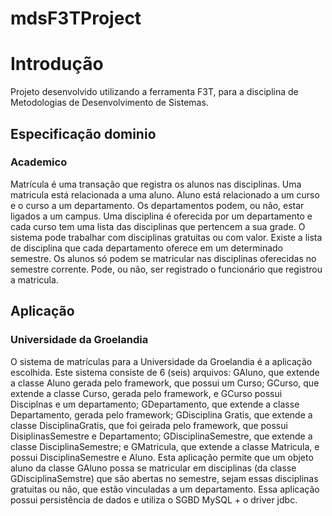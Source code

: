 mdsF3TProject
===========

# Introdução

Projeto desenvolvido utilizando a ferramenta F3T, para a disciplina de Metodologias de Desenvolvimento de Sistemas.

## Especificação dominio

### Academico

Matrícula é uma transação que registra os alunos nas disciplinas. Uma matricula está relacionada a uma aluno. Aluno está relacionado a um curso e o curso a um departamento. Os departamentos podem, ou não, estar ligados a um campus. Uma disciplina é oferecida por um departamento e cada curso tem uma lista das disciplinas que pertencem a sua grade. O sistema pode trabalhar com disciplinas gratuitas ou com valor. Existe a lista de disciplina que cada departamento oferece em um determinado semestre. Os alunos só podem se matricular nas disciplinas oferecidas no semestre corrente. Pode, ou não, ser registrado o funcionário que registrou a matricula.

## Aplicação

### Universidade da Groelandia

O sistema de matrículas para a Universidade da Groelandia é a aplicação escolhida. Este sistema consiste de 6 (seis) arquivos: GAluno, que extende a classe Aluno gerada pelo framework, que possui um Curso; GCurso, que extende a classe Curso, gerada pelo framework, e GCurso possui Disciplnas e um departamento; GDepartamento, que extende a classe Departamento, gerada pelo framework; GDisciplina Gratis, que extende a classe DisciplinaGratis, que foi geirada pelo framework, que possui DisiplinasSemestre e Departamento; GDisciplinaSemestre, que extende a classe DisciplinaSemestre; e GMatricula, que extende a classe Matricula, e possui DisciplinaSemestre e Aluno. Esta aplicação permite que um objeto aluno da classe GAluno possa se matricular em disciplinas (da classe GDisciplinaSemstre) que são abertas no semestre, sejam essas disciplinas gratuitas ou não, que estão vinculadas a um departamento. Essa aplicação possui persistência de dados e utiliza o SGBD MySQL + o driver jdbc.
